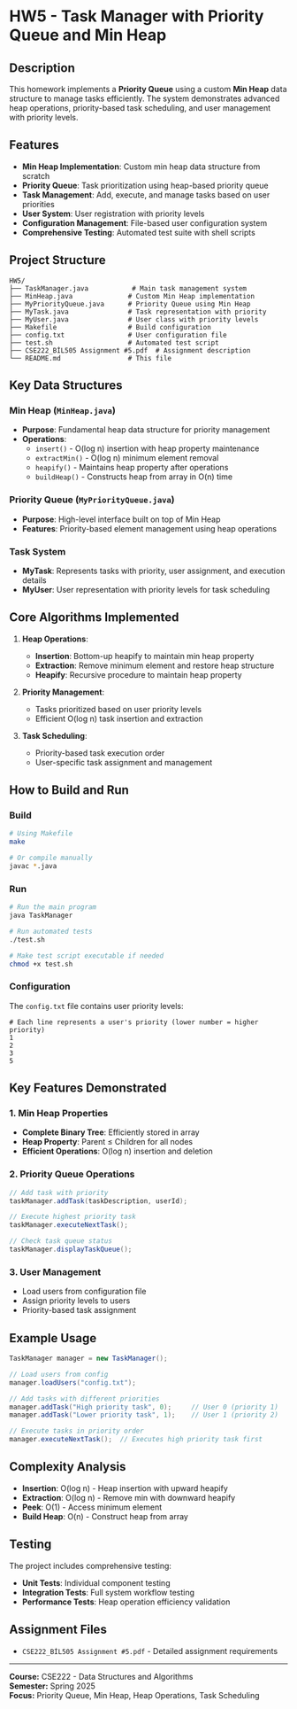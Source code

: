 # HW5 - Task Manager with Priority Queue and Min Heap

## Description
This homework implements a **Priority Queue** using a custom **Min Heap** data structure to manage tasks efficiently. The system demonstrates advanced heap operations, priority-based task scheduling, and user management with priority levels.

## Features
- **Min Heap Implementation**: Custom min heap data structure from scratch
- **Priority Queue**: Task prioritization using heap-based priority queue
- **Task Management**: Add, execute, and manage tasks based on user priorities
- **User System**: User registration with priority levels
- **Configuration Management**: File-based user configuration system
- **Comprehensive Testing**: Automated test suite with shell scripts

## Project Structure
```
HW5/
├── TaskManager.java           # Main task management system
├── MinHeap.java              # Custom Min Heap implementation
├── MyPriorityQueue.java      # Priority Queue using Min Heap
├── MyTask.java               # Task representation with priority
├── MyUser.java               # User class with priority levels
├── Makefile                  # Build configuration
├── config.txt                # User configuration file
├── test.sh                   # Automated test script
├── CSE222_BİL505 Assignment #5.pdf  # Assignment description
└── README.md                 # This file
```

## Key Data Structures

### Min Heap (`MinHeap.java`)
- **Purpose**: Fundamental heap data structure for priority management
- **Operations**: 
  - `insert()` - O(log n) insertion with heap property maintenance
  - `extractMin()` - O(log n) minimum element removal
  - `heapify()` - Maintains heap property after operations
  - `buildHeap()` - Constructs heap from array in O(n) time

### Priority Queue (`MyPriorityQueue.java`)
- **Purpose**: High-level interface built on top of Min Heap
- **Features**: Priority-based element management using heap operations

### Task System
- **MyTask**: Represents tasks with priority, user assignment, and execution details
- **MyUser**: User representation with priority levels for task scheduling

## Core Algorithms Implemented

1. **Heap Operations**:
   - **Insertion**: Bottom-up heapify to maintain min heap property
   - **Extraction**: Remove minimum element and restore heap structure
   - **Heapify**: Recursive procedure to maintain heap property

2. **Priority Management**:
   - Tasks prioritized based on user priority levels
   - Efficient O(log n) task insertion and extraction

3. **Task Scheduling**:
   - Priority-based task execution order
   - User-specific task assignment and management

## How to Build and Run

### Build
```bash
# Using Makefile
make

# Or compile manually
javac *.java
```

### Run
```bash
# Run the main program
java TaskManager

# Run automated tests
./test.sh

# Make test script executable if needed
chmod +x test.sh
```

### Configuration
The `config.txt` file contains user priority levels:
```
# Each line represents a user's priority (lower number = higher priority)
1
2
3
5
```

## Key Features Demonstrated

### 1. Min Heap Properties
- **Complete Binary Tree**: Efficiently stored in array
- **Heap Property**: Parent ≤ Children for all nodes
- **Efficient Operations**: O(log n) insertion and deletion

### 2. Priority Queue Operations
```java
// Add task with priority
taskManager.addTask(taskDescription, userId);

// Execute highest priority task
taskManager.executeNextTask();

// Check task queue status
taskManager.displayTaskQueue();
```

### 3. User Management
- Load users from configuration file
- Assign priority levels to users
- Priority-based task assignment

## Example Usage
```java
TaskManager manager = new TaskManager();

// Load users from config
manager.loadUsers("config.txt");

// Add tasks with different priorities
manager.addTask("High priority task", 0);     // User 0 (priority 1)
manager.addTask("Lower priority task", 1);    // User 1 (priority 2)

// Execute tasks in priority order
manager.executeNextTask();  // Executes high priority task first
```

## Complexity Analysis
- **Insertion**: O(log n) - Heap insertion with upward heapify
- **Extraction**: O(log n) - Remove min with downward heapify
- **Peek**: O(1) - Access minimum element
- **Build Heap**: O(n) - Construct heap from array

## Testing
The project includes comprehensive testing:
- **Unit Tests**: Individual component testing
- **Integration Tests**: Full system workflow testing
- **Performance Tests**: Heap operation efficiency validation

## Assignment Files
- `CSE222_BİL505 Assignment #5.pdf` - Detailed assignment requirements

---
**Course:** CSE222 - Data Structures and Algorithms  
**Semester:** Spring 2025  
**Focus:** Priority Queue, Min Heap, Heap Operations, Task Scheduling